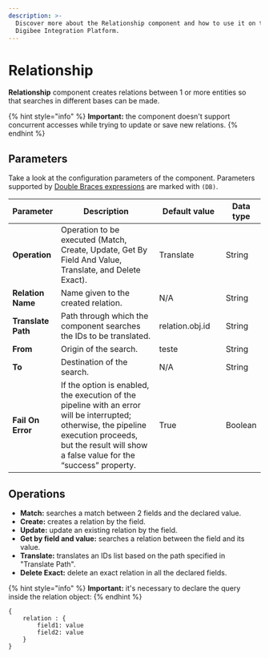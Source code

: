 ```yaml
---
description: >-
  Discover more about the Relationship component and how to use it on the
  Digibee Integration Platform.
---
```


# Relationship

**Relationship** component creates relations between 1 or more entities so that searches in different bases can be made.

{% hint style="info" %}
**Important:** the component doesn't support concurrent accesses while trying to update or save new relations.
{% endhint %}

## Parameters

Take a look at the configuration parameters of the component. Parameters supported by [Double Braces expressions](../../build/double-braces/) are marked with `(DB)`.

<table data-full-width="true"><thead><tr><th>Parameter</th><th width="339">Description</th><th width="144.75">Default value</th><th>Data type</th></tr></thead><tbody><tr><td><strong>Operation</strong></td><td>Operation to be executed (Match, Create, Update, Get By Field And Value, Translate, and Delete Exact).</td><td>Translate</td><td>String</td></tr><tr><td><strong>Relation Name</strong></td><td>Name given to the created relation.</td><td>N/A</td><td>String</td></tr><tr><td><strong>Translate Path</strong></td><td>Path through which the component searches the IDs to be translated.</td><td>relation.obj.id</td><td>String</td></tr><tr><td><strong>From</strong></td><td>Origin of the search.</td><td>teste</td><td>String</td></tr><tr><td><strong>To</strong></td><td>Destination of the search.</td><td>N/A</td><td>String</td></tr><tr><td><strong>Fail On Error</strong></td><td>If the option is enabled, the execution of the pipeline with an error will be interrupted; otherwise, the pipeline execution proceeds, but the result will show a false value for the “success” property.</td><td>True</td><td>Boolean</td></tr></tbody></table>

## Operations <a href="#operations" id="operations"></a>

* **Match:** searches a match between 2 fields and the declared value.
* **Create:** creates a relation by the field.
* **Update:** update an existing relation by the field.
* **Get by field and value:** searches a relation between the field and its value.
* **Translate:** translates an IDs list based on the path specified in "Translate Path".
* **Delete Exact:** delete an exact relation in all the declared fields.

{% hint style="info" %}
**Important:** it's necessary to declare the query inside the relation object:
{% endhint %}

```
{
    relation : {
        field1: value
        field2: value
    }
}
```
